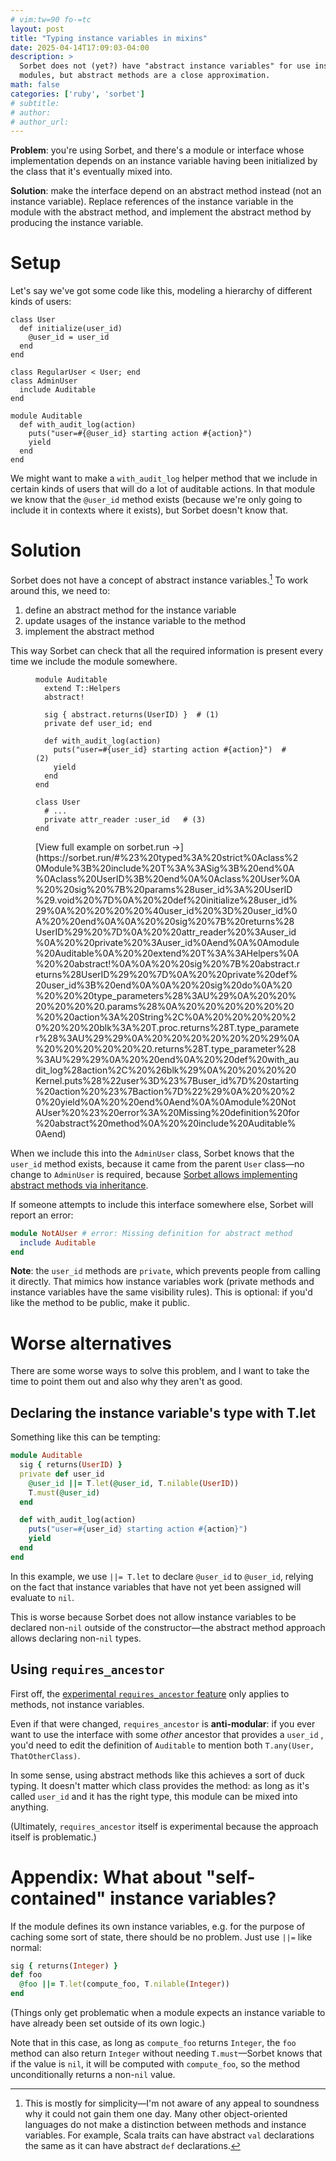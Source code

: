 ```yaml
---
# vim:tw=90 fo-=tc
layout: post
title: "Typing instance variables in mixins"
date: 2025-04-14T17:09:03-04:00
description: >
  Sorbet does not (yet?) have "abstract instance variables" for use inside abstract
  modules, but abstract methods are a close approximation.
math: false
categories: ['ruby', 'sorbet']
# subtitle:
# author:
# author_url:
---
```


**Problem**: you're using Sorbet, and there's a module or interface whose implementation depends on an instance variable having been initialized by the class that it's eventually mixed into.

**Solution**: make the interface depend on an abstract method instead (not an instance variable). Replace references of the instance variable in the module with the abstract method, and implement the abstract method by producing the instance variable.

# Setup

Let's say we've got some code like this, modeling a hierarchy of different kinds of users:

```{.ruby .numberLines .hl-14}
class User
  def initialize(user_id)
    @user_id = user_id
  end
end

class RegularUser < User; end
class AdminUser
  include Auditable
end

module Auditable
  def with_audit_log(action)
    puts("user=#{@user_id} starting action #{action}")
    yield
  end
end
```

We might want to make a `with_audit_log` helper method that we include in certain kinds of users that will do a lot of auditable actions. In that module we know that the `@user_id` method exists (because we're only going to include it in contexts where it exists), but Sorbet doesn't know that.

# Solution

Sorbet does not have a concept of abstract instance variables.[^1] To work around this, we need to:

1. define an abstract method for the instance variable
1. update usages of the instance variable to the method
1. implement the abstract method

This way Sorbet can check that all the required information is present every time we include the module somewhere.

<figure class="left-align-caption">

```{.ruby .numberLines .hl-5 .hl-6 .hl-9 .hl-16}
module Auditable
  extend T::Helpers
  abstract!

  sig { abstract.returns(UserID) }  # (1)
  private def user_id; end

  def with_audit_log(action)
    puts("user=#{user_id} starting action #{action}")  # (2)
    yield
  end
end

class User
  # ...
  private attr_reader :user_id   # (3)
end
```

<figcaption>
[View full example on sorbet.run →](https://sorbet.run/#%23%20typed%3A%20strict%0Aclass%20Module%3B%20include%20T%3A%3ASig%3B%20end%0A%0Aclass%20UserID%3B%20end%0A%0Aclass%20User%0A%20%20sig%20%7B%20params%28user_id%3A%20UserID%29.void%20%7D%0A%20%20def%20initialize%28user_id%29%0A%20%20%20%20%40user_id%20%3D%20user_id%0A%20%20end%0A%0A%20%20sig%20%7B%20returns%28UserID%29%20%7D%0A%20%20attr_reader%20%3Auser_id%0A%20%20private%20%3Auser_id%0Aend%0A%0Amodule%20Auditable%0A%20%20extend%20T%3A%3AHelpers%0A%20%20abstract!%0A%0A%20%20sig%20%7B%20abstract.returns%28UserID%29%20%7D%0A%20%20private%20def%20user_id%3B%20end%0A%0A%20%20sig%20do%0A%20%20%20%20type_parameters%28%3AU%29%0A%20%20%20%20%20%20.params%28%0A%20%20%20%20%20%20%20%20action%3A%20String%2C%0A%20%20%20%20%20%20%20%20blk%3A%20T.proc.returns%28T.type_parameter%28%3AU%29%29%0A%20%20%20%20%20%20%29%0A%20%20%20%20%20%20.returns%28T.type_parameter%28%3AU%29%29%0A%20%20end%0A%20%20def%20with_audit_log%28action%2C%20%26blk%29%0A%20%20%20%20Kernel.puts%28%22user%3D%23%7Buser_id%7D%20starting%20action%20%23%7Baction%7D%22%29%0A%20%20%20%20yield%0A%20%20end%0Aend%0A%0Amodule%20NotAUser%20%23%20error%3A%20Missing%20definition%20for%20abstract%20method%0A%20%20include%20Auditable%0Aend)
</figcaption>

</figure>

When we include this into the `AdminUser` class, Sorbet knows that the `user_id` method exists, because it came from the parent `User` class—no change to `AdminUser` is required, because [Sorbet allows implementing abstract methods via inheritance](https://sorbet.org/docs/abstract#letting-abstract-methods-be-implemented-via-inheritance).

If someone attempts to include this interface somewhere else, Sorbet will report an error:

```ruby
module NotAUser # error: Missing definition for abstract method
  include Auditable
end
```

**Note**: the `user_id` methods are `private`, which prevents people from calling it directly. That mimics how instance variables work (private methods and instance variables have the same visibility rules). This is optional: if you'd like the method to be public, make it public.

# Worse alternatives

There are some worse ways to solve this problem, and I want to take the time to point them out and also why they aren't as good.

## Declaring the instance variable's type with T.let

Something like this can be tempting:

```ruby
module Auditable
  sig { returns(UserID) }
  private def user_id
    @user_id ||= T.let(@user_id, T.nilable(UserID))
    T.must(@user_id)
  end

  def with_audit_log(action)
    puts("user=#{user_id} starting action #{action}")
    yield
  end
end
```

In this example, we use `||= T.let` to declare `@user_id` to `@user_id`, relying on the fact that instance variables that have not yet been assigned will evaluate to `nil`.

This is worse because Sorbet does not allow instance variables to be declared non-`nil` outside of the constructor—the abstract method approach allows declaring non-`nil` types.

## Using `requires_ancestor`

First off, the [experimental `requires_ancestor` feature](https://sorbet.org/docs/requires-ancestor) only applies to methods, not instance variables.

Even if that were changed, `requires_ancestor` is **anti-modular**: if you ever want to use the interface with some *other* ancestor that provides a `user_id` , you'd need to edit the definition of `Auditable` to mention both `T.any(User, ThatOtherClass)`.

In some sense, using abstract methods like this achieves a sort of duck typing. It doesn't matter which class provides the method: as long as it's called `user_id` and it has the right type, this module can be mixed into anything.

(Ultimately, `requires_ancestor` itself is experimental because the approach itself is problematic.)

# Appendix: What about "self-contained" instance variables?

If the module defines its own instance variables, e.g. for the purpose of caching some sort of state, there should be no problem. Just use `||=` like normal:

```ruby
sig { returns(Integer) }
def foo
  @foo ||= T.let(compute_foo, T.nilable(Integer))
end
```

(Things only get problematic when a module expects an instance variable to have already been set outside of its own logic.)

Note that in this case, as long as `compute_foo` returns `Integer`, the `foo` method can also return `Integer` without needing `T.must`—Sorbet knows that if the value is `nil`, it will be computed with `compute_foo`, so the method unconditionally returns a non-`nil` value.

[^1]:  This is mostly for simplicity—I'm not aware of any appeal to soundness why it could not gain them one day. Many other object-oriented languages do not make a distinction between methods and instance variables. For example, Scala traits can have abstract `val` declarations the same as it can have abstract `def` declarations.
